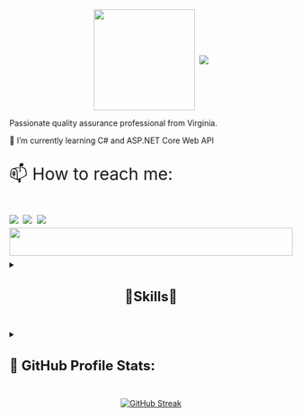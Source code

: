<div align="center">
  <img src="https://media4.giphy.com/media/v1.Y2lkPTc5MGI3NjExdmd2c29yN2F1a3p5N3dzZGY5cHFxYnhpc2xjY3o3ZWxsdno4aWtxZyZlcD12MV9pbnRlcm5hbF9naWZfYnlfaWQmY3Q9cw/JsDtKXMBOAJt1mJYaF/giphy.gif" width="180" height="180" style="display:inline-block;vertical-align:middle;">&nbsp;
  <img src="https://readme-typing-svg.demolab.com?font=Fira+Code&pause=1000&color=3DF7A5&center=true&vCenter=true&random=false&width=438&height=52&lines=Hello%2C+I'm+Katya.+Welcome!" style="display:inline-block;vertical-align:middle;">
</div>

Passionate quality assurance professional from Virginia.

🌱 I’m currently learning C# and ASP.NET Core Web API

<div style="font-size: 30px; text-align: left;"> <p> 📫 How to reach me:  </p> 
<a href="https://web.telegram.org/kw/">
<img src="https://img.shields.io/badge/Facebook-orange?logo=facebook&logoColor=white alt="Telegram Badge"/></a> 
<a href="https://web.telegram.org/kw/">
<img src="https://img.shields.io/badge/Telegram-magenta?logo=telegram&logoColor=white alt="Facebook Badge"/></a> 
<a href="https://www.linkedin.com/in/katerina-myshov-a18638215/">
<img src="https://img.shields.io/badge/LinkedIn-cyan?logo=Linkedin&logoColor=white alt="LinkedIn Bage"/></a>
<img src="https://i.imgur.com/dBaSKWF.gif" height="50" width="100%">
</div>


<details style="padding-bottom: 24px;">
  <summary>
    <h2 style="font-size: 24px; text-align: center;">🔹Skills🔹</h2> 
  </summary>
  <div style="font-size: 9px;">
    <p>Programming Languages:</p>
  <img src="https://raw.githubusercontent.com/github/explore/80688e429a7d4ef2fca1e82350fe8e3517d3494d/topics/python/python.png" alt="Python" width="50" height="50"/>&nbsp;
  <div style="font-size: 9px; text-align: left;">
    <p>Collaboration Tools: </p>
  <img src="https://upload.wikimedia.org/wikipedia/commons/4/45/Notion_app_logo.png" width="50" height="50"/>&nbsp;
  <img src="https://raw.githubusercontent.com/github/explore/80688e429a7d4ef2fca1e82350fe8e3517d3494d/topics/git/git.png" title="Git" alt="Git" width="50" height="50"/>&nbsp;
  <img src="https://cdn.svgporn.com/logos/trello.svg" title="Trello" alt="Trello" width="50" height="50"/>&nbsp;
  <img src="https://www.gend.co/hs-fs/hubfs/Miro%20Logo.png?width=792&name=Miro%20Logo.png" width="90" height="50"/>&nbsp; 
  <div style="font-size: 9px; text-align: left;">
    <p>Testing and automation: </p>
  <img src="https://cdn.svgporn.com/logos/selenium.svg" width="50" height="50"/>&nbsp; 
  <img src="https://raw.githubusercontent.com/devicons/devicon/master/icons/pytest/pytest-original-wordmark.svg" alt="Pytest" width="50" height="50"/>&nbsp;
  <img src="https://yashaka.github.io/selene/assets/images/logo-icon.png" width="50" height="50"/>&nbsp;  
  <img src="https://w7.pngwing.com/pngs/877/217/png-transparent-postman-logo-tech-companies.png" width="90" height="60"/>&nbsp;
  <div style="font-size: 5px; text-align: left;"><p> ----- </p> 
  <img src="https://raw.githubusercontent.com/github/explore/80688e429a7d4ef2fca1e82350fe8e3517d3494d/topics/css/css.png" alt="CSS" width="50" height="50"/>&nbsp;
  <img src="https://raw.githubusercontent.com/github/explore/80688e429a7d4ef2fca1e82350fe8e3517d3494d/topics/nodejs/nodejs.png" alt="NodeJS" width="50" height="50"/>&nbsp;
  <img src="https://raw.githubusercontent.com/github/explore/80688e429a7d4ef2fca1e82350fe8e3517d3494d/topics/html/html.png" alt="HTML" width="50" height="50"/>&nbsp;
  <img src="https://raw.githubusercontent.com/github/explore/5c058a388828bb5fde0bcafd4bc867b5bb3f26f3/topics/graphql/graphql.png" alt="graphql" width="50" height="50"/>&nbsp;
  <div style="font-size: 5px; text-align: left;"> <p>----- </p> 
  <img src="https://cdn.svgporn.com/logos/pycharm.svg" title="Pycharm" alt="Pycharm" width="50" height="50"/>&nbsp;
  <img src="https://raw.githubusercontent.com/github/explore/80688e429a7d4ef2fca1e82350fe8e3517d3494d/topics/docker/docker.png" width="50" height="50"/>&nbsp;
  <div style="font-size: 5px; text-align: left;"> <p>----- </p> 
  <img src="https://raw.githubusercontent.com/github/explore/80688e429a7d4ef2fca1e82350fe8e3517d3494d/topics/mysql/mysql.png" alt="MySQL" width="50" height="50"/>&nbsp;
</details>
<details style="padding-bottom: 10px;">
  <summary> 
    <h2 style="font-size: 24px;">📎 GitHub Profile Stats:</h2> 
  </summary>
 <a href="https://github.com/KatyaMy/github-readme-stats"><img align="center" src="https://github-readme-stats.vercel.app/api?username=KatyaMy&show_icons=true&include_all_commits=true&theme=darcula&hide_border=true" alt="KatyaMy's github stats" /></a>
<a href="https://github.com/KatyaMy/github-readme-stats"><img align="center" src="https://github-readme-stats.vercel.app/api/top-langs/?username=KatyaMy&layout=compact&theme=darcula&hide_border=true" /></a>
</details>
<div align='center'>
  
 [![GitHub Streak](https://streak-stats.demolab.com?user=KatyaMy&theme=tokyonight-duo)](https://git.io/streak-stats)
 
 <img src="https://komarev.com/ghpvc/?username=KatyaMy&style=flat-square&color=yellow" alt=""/>
</div>
